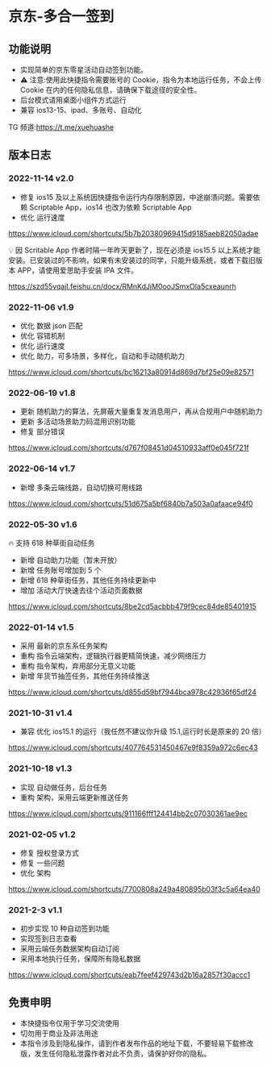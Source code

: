 # 京东-多合一签到

## 功能说明

- 实现简单的京东零星活动自动签到功能。
- ⚠️ 注意:使用此快捷指令需要账号的 Cookie，指令为本地运行任务，不会上传 Cookie 在内的任何隐私信息，请确保下载途径的安全性。
- 后台模式请用桌面小组件方式运行
- 兼容 ios13-15、ipad、多账号、自动化

TG 频道:https://t.me/xuehuashe

## 版本日志

### 2022-11-14 v2.0

- 修复 ios15 及以上系统因快捷指令运行内存限制原因，中途崩溃问题。需要依赖 Scriptable App，ios14 也改为依赖 Scriptable App
- 优化 运行速度

https://www.icloud.com/shortcuts/5b7b20380969415d9185aeb82050adae

💡 因 Scritable App 作者时隔一年昨天更新了，现在必须是 ios15.5 以上系统才能安装。已安装过的不影响，如果有未安装过的同学，只能升级系统，或者下载旧版本 APP，请使用爱思助手安装 IPA 文件。

https://szd55vqajl.feishu.cn/docx/RMnKdJjM0ooJSmxOIa5cxeaunrh

### 2022-11-06 v1.9

- 优化 数据 json 匹配
- 优化 容错机制
- 优化 运行速度
- 优化 助力，可多场景，多样化，自动和手动随机助力

https://www.icloud.com/shortcuts/bc16213a80914d869d7bf25e09e82571

### 2022-06-19 v1.8

- 更新 随机助力的算法，先屏蔽大量重复发消息用户，再从合规用户中随机助力
- 更新 多活动场景助力码混用识别功能
- 修复 部分错误

https://www.icloud.com/shortcuts/d767f08451d04510933aff0e045f721f

### 2022-06-14 v1.7

- 新增 多条云端线路，自动切换可用线路

https://www.icloud.com/shortcuts/51d675a5bf6840b7a503a0afaace94f0

### 2022-05-30 v1.6

🔥 支持 618 种草街自动任务

- 新增 自动助力功能（暂未开放）
- 新增 任务账号增加到 5 个
- 新增 618 种草街任务，其他任务持续更新中
- 增加 活动大厅快速去往个活动页面数据

https://www.icloud.com/shortcuts/8be2cd5acbbb479f9cec84de85401915

### 2022-01-14 v1.5

- 采用 最新的京东系任务架构
- 重构 指令云端架构，逻辑执行器更精简快速，减少网络压力
- 重构 指令架构，弃用部分无意义功能
- 新增 年货节抽签任务，其他任务持续推送

https://www.icloud.com/shortcuts/d855d59bf7944bca978c42936f65df24

### 2021-10-31 v1.4

- 兼容 优化 ios15.1 的运行（我任然不建议你升级 15.1,运行时长是原来的 20 倍）

https://www.icloud.com/shortcuts/407764531450467e9f8359a972c6ec43

### 2021-10-18 v1.3

- 实现 自动做任务，后台任务
- 重构 架构，采用云端更新推送任务

https://www.icloud.com/shortcuts/911166fff124414bb2c07030361ae9ec

### 2021-02-05 v1.2

- 修复 授权登录方式
- 修复 一些问题
- 优化 架构

https://www.icloud.com/shortcuts/7700808a249a480895b03f3c5a64ea40

### 2021-2-3 v1.1

- 初步实现 10 种自动签到功能
- 实现签到日志查看
- 采用云端任务数据架构自动订阅
- 采用本地执行任务，保障所有隐私数据

https://www.icloud.com/shortcuts/eab7feef429743d2b16a2857f30accc1

## 免责申明

- 本快捷指令仅用于学习交流使用
- 切勿用于商业及非法用途
- 本指令涉及到隐私操作，请到作者发布作品的地址下载，不要轻易下载修改版，发生任何隐私泄露作者对此不负责，请保护好你的隐私。
